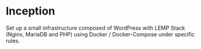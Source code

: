 # Inception
Set up a small infrastructure composed of WordPress with LEMP Stack (Nginx, MariaDB and PHP) using Docker / Docker-Compose under specific rules.
